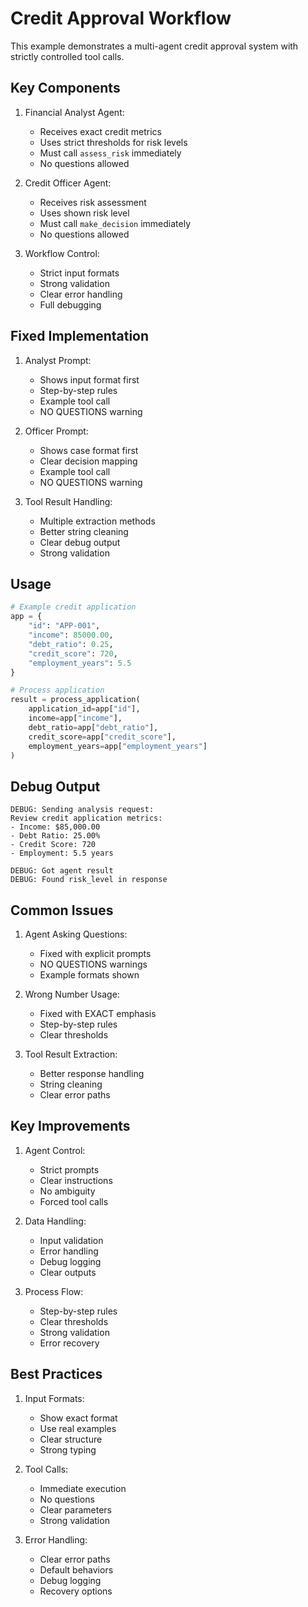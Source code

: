 # Credit Approval Workflow

This example demonstrates a multi-agent credit approval system with strictly controlled tool calls.

## Key Components

1. Financial Analyst Agent:
   - Receives exact credit metrics
   - Uses strict thresholds for risk levels
   - Must call `assess_risk` immediately
   - No questions allowed

2. Credit Officer Agent:
   - Receives risk assessment
   - Uses shown risk level
   - Must call `make_decision` immediately
   - No questions allowed

3. Workflow Control:
   - Strict input formats
   - Strong validation
   - Clear error handling
   - Full debugging

## Fixed Implementation

1. Analyst Prompt:
   - Shows input format first
   - Step-by-step rules
   - Example tool call
   - NO QUESTIONS warning

2. Officer Prompt:
   - Shows case format first
   - Clear decision mapping
   - Example tool call
   - NO QUESTIONS warning

3. Tool Result Handling:
   - Multiple extraction methods
   - Better string cleaning
   - Clear debug output
   - Strong validation

## Usage

```python
# Example credit application
app = {
    "id": "APP-001",
    "income": 85000.00,
    "debt_ratio": 0.25,
    "credit_score": 720,
    "employment_years": 5.5
}

# Process application
result = process_application(
    application_id=app["id"],
    income=app["income"],
    debt_ratio=app["debt_ratio"],
    credit_score=app["credit_score"],
    employment_years=app["employment_years"]
)
```

## Debug Output

```
DEBUG: Sending analysis request:
Review credit application metrics:
- Income: $85,000.00
- Debt Ratio: 25.00%
- Credit Score: 720
- Employment: 5.5 years

DEBUG: Got agent result
DEBUG: Found risk_level in response
```

## Common Issues

1. Agent Asking Questions:
   - Fixed with explicit prompts
   - NO QUESTIONS warnings
   - Example formats shown

2. Wrong Number Usage:
   - Fixed with EXACT emphasis
   - Step-by-step rules
   - Clear thresholds

3. Tool Result Extraction:
   - Better response handling
   - String cleaning
   - Clear error paths

## Key Improvements

1. Agent Control:
   - Strict prompts
   - Clear instructions
   - No ambiguity
   - Forced tool calls

2. Data Handling:
   - Input validation
   - Error handling
   - Debug logging
   - Clear outputs

3. Process Flow:
   - Step-by-step rules
   - Clear thresholds
   - Strong validation
   - Error recovery

## Best Practices

1. Input Formats:
   - Show exact format
   - Use real examples
   - Clear structure
   - Strong typing

2. Tool Calls:
   - Immediate execution
   - No questions
   - Clear parameters
   - Strong validation

3. Error Handling:
   - Clear error paths
   - Default behaviors
   - Debug logging
   - Recovery options